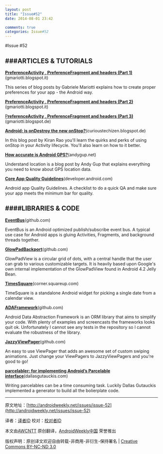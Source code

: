 ```yaml
---
layout: post
title: "Issue#52"
date: 2014-08-01 23:42

comments: true
categories: Issue#52
---
```


#Issue #52

###ARTICLES & TUTORIALS
---
[**PreferenceActivity , PreferenceFragment and headers (Part 1)**](http://gmariotti.blogspot.it/2013/01/preferenceactivity-preferencefragment.html)(gmariotti.blogspot.it)

This series of blog posts by Gabriele Mariotti explains how to create proper preferences for your app - the Android way.

 
[**PreferenceActivity , PreferenceFragment and headers (Part 2)**](http://gmariotti.blogspot.it/2013/01/preferenceactivity-preferencefragment_28.html)(gmariotti.blogspot.it)

[P**referenceActivity , PreferenceFragment and headers (Part 3)**](http://gmariotti.blogspot.de/2013/02/preferenceactivity-preferencefragment.html)(gmariotti.blogspot.de)

[**Android: is onDestroy the new onStop?**](http://curioustechizen.blogspot.de/2013/01/android-ondestroy-is-new-onstop.html)(curioustechizen.blogspot.de)

In this blog post by Kiran Rao you'll learn the quirks and perks of using onStop in your Activity lifecycle. You'll also learn on how to it better.

[**How accurate is Android GPS?**](http://www.andygup.net/how-accurate-is-android-gps-part-1-understanding-location-data/)(andygup.net)

Understand location is a blog post by Andy Gup that explains everything you need to know about GPS location data.

[**Core App Quality Guidelines**](http://developer.android.com/intl/zh-cn/distribute/essentials/quality/core.html)(developer.android.com)

Android app Quality Guidelines. A checklist to do a quick QA and make sure your app meets the minimum bar for quality.

####LIBRARIES & CODE
---

[**EventBus**](https://github.com/greenrobot/EventBus)(github.com)

EventBus is an Android optimized publish/subscribe event bus. A typical use case for Android apps is gluing Activities, Fragments, and background threads together.

[**GlowPadBackport**](https://github.com/rock3r/GlowPadBackport)(github.com)

GlowPadView is a circular grid of dots, with a central handle that the user can grab to various customizable targets. It is heavily based upon Google's own internal implementation of the GlowPadView found in Android 4.2 Jelly Bean.

[**TimesSquare**](http://corner.squareup.com/2013/01/times-square.html)(corner.squareup.com)

TimeSquare is a standalone Android widget for picking a single date from a calendar view.

[**ADAFramework**](https://github.com/mobandme/ADA-Framework)(github.com)

Android Data Abstraction Framework is an ORM library that aims to simplify your code. With plenty of examples and screencasts the frameworks looks quit ok. Unfortunately I cannot see any tests in the repository so I cannot evaluate the robustness of the library.

[**JazzyViewPager**](https://github.com/jfeinstein10/JazzyViewPager)(github.com)

An easy to use ViewPager that adds an awesome set of custom swiping animations. Just change your ViewPagers to JazzyViewPagers and you're good to go!

[**parcelabler: for implementing Android’s Parcelable interface**](http://dallasgutauckis.com/2012/01/20/parcelabler-for-implementing-androids-parcelable-interface/)(dallasgutauckis.com)

Writing parcelables can be a time consuming task. Luckily Dallas Gutauckis implemented a generator to build all the bolierplate code.

---


原文地址：[http://androidweekly.net/issues/issue-52](http://androidweekly.net/issues/issue-52)

译者：[译者ID](https://github.com/译者ID) 校对：[校对者ID](https://github.com/校对者ID)

本文由[AWCNTT](https://github.com/AWCNTT) 原创翻译，[AndroidWeekly中国](http://www.androidweekly.cn/) 荣誉推出

版权声明：原创译文欢迎自由转载-非商用-非衍生-保持署名 | [Creative Commons BY-NC-ND 3.0](http://creativecommons.org/licenses/by-nc-nd/3.0/deed.zh)